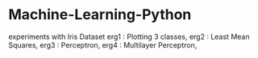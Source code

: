 # Machine-Learning-Python
 experiments with Iris Dataset
 erg1 : Plotting 3 classes,
 erg2 : Least Mean Squares,
 erg3 : Perceptron,
 erg4 :  Multilayer Perceptron,
